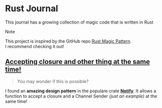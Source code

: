 # Rust Journal

This journal has a growing collection of magic code that is written in Rust

> [!NOTE]
> This project is inspired by the GitHub repo [Rust Magic Pattern](https://github.com/alexpusch/rust-magic-patterns/).  
> I recommend checking it out!

## [Accepting closure and other thing at the same time!](accepting-closures-and-other-things/Readme.md)  
> You may wonder if this is possible?

I found an __amazing design pattern__ in the populare crate __[Notify](https://github.com/notify-rs/notify/)__.  It allows a function to accept a closure and a Channel Sender *(just an example)* at the same time!  
